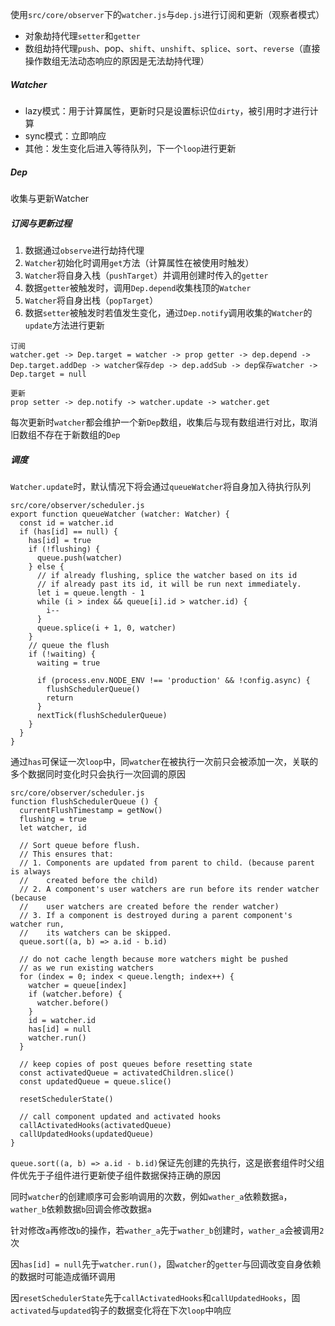 使用`src/core/observer`下的`watcher.js`与`dep.js`进行订阅和更新（观察者模式）

- 对象劫持代理`setter`和`getter`
- 数组劫持代理`push`、pop、`shift`、`unshift`、`splice`、`sort`、`reverse`（直接操作数组无法动态响应的原因是无法劫持代理）

##### Watcher

- lazy模式：用于计算属性，更新时只是设置标识位`dirty`，被引用时才进行计算
- sync模式：立即响应
- 其他：发生变化后进入等待队列，下一个`loop`进行更新

##### Dep

收集与更新Watcher

##### 订阅与更新过程

1. 数据通过`observe`进行劫持代理
2. `Watcher`初始化时调用`get`方法（计算属性在被使用时触发）
3. `Watcher`将自身入栈（`pushTarget`）并调用创建时传入的`getter`
4. 数据`getter`被触发时，调用`Dep.depend`收集栈顶的`Watcher`
5. `Watcher`将自身出栈（`popTarget`）
7. 数据`setter`被触发时若值发生变化，通过`Dep.notify`调用收集的`Watcher`的`update`方法进行更新

```
订阅
watcher.get -> Dep.target = watcher -> prop getter -> dep.depend -> Dep.target.addDep -> watcher保存dep -> dep.addSub -> dep保存watcher -> Dep.target = null

更新
prop setter -> dep.notify -> watcher.update -> watcher.get
```

每次更新时`watcher`都会维护一个新`Dep`数组，收集后与现有数组进行对比，取消旧数组不存在于新数组的`Dep`

##### 调度

`Watcher.update`时，默认情况下将会通过`queueWatcher`将自身加入待执行队列

```
src/core/observer/scheduler.js
export function queueWatcher (watcher: Watcher) {
  const id = watcher.id
  if (has[id] == null) {
    has[id] = true
    if (!flushing) {
      queue.push(watcher)
    } else {
      // if already flushing, splice the watcher based on its id
      // if already past its id, it will be run next immediately.
      let i = queue.length - 1
      while (i > index && queue[i].id > watcher.id) {
        i--
      }
      queue.splice(i + 1, 0, watcher)
    }
    // queue the flush
    if (!waiting) {
      waiting = true

      if (process.env.NODE_ENV !== 'production' && !config.async) {
        flushSchedulerQueue()
        return
      }
      nextTick(flushSchedulerQueue)
    }
  }
}
```

通过`has`可保证一次`loop`中，同`watcher`在被执行一次前只会被添加一次，关联的多个数据同时变化时只会执行一次回调的原因

```
src/core/observer/scheduler.js
function flushSchedulerQueue () {
  currentFlushTimestamp = getNow()
  flushing = true
  let watcher, id

  // Sort queue before flush.
  // This ensures that:
  // 1. Components are updated from parent to child. (because parent is always
  //    created before the child)
  // 2. A component's user watchers are run before its render watcher (because
  //    user watchers are created before the render watcher)
  // 3. If a component is destroyed during a parent component's watcher run,
  //    its watchers can be skipped.
  queue.sort((a, b) => a.id - b.id)

  // do not cache length because more watchers might be pushed
  // as we run existing watchers
  for (index = 0; index < queue.length; index++) {
    watcher = queue[index]
    if (watcher.before) {
      watcher.before()
    }
    id = watcher.id
    has[id] = null
    watcher.run()
  }

  // keep copies of post queues before resetting state
  const activatedQueue = activatedChildren.slice()
  const updatedQueue = queue.slice()

  resetSchedulerState()

  // call component updated and activated hooks
  callActivatedHooks(activatedQueue)
  callUpdatedHooks(updatedQueue)
}
```

`queue.sort((a, b) => a.id - b.id)`保证先创建的先执行，这是嵌套组件时父组件优先于子组件进行更新使子组件数据保持正确的原因

同时`watcher`的创建顺序可会影响调用的次数，例如`wather_a`依赖数据`a`，`wather_b`依赖数据`b`回调会修改数据`a`

针对修改`a`再修改`b`的操作，若`wather_a`先于`wather_b`创建时，`wather_a`会被调用`2`次

因`has[id] = null`先于`watcher.run()`，固`watcher`的`getter`与回调改变自身依赖的数据时可能造成循环调用

因`resetSchedulerState`先于`callActivatedHooks`和`callUpdatedHooks`，固`activated`与`updated`钩子的数据变化将在下次`loop`中响应